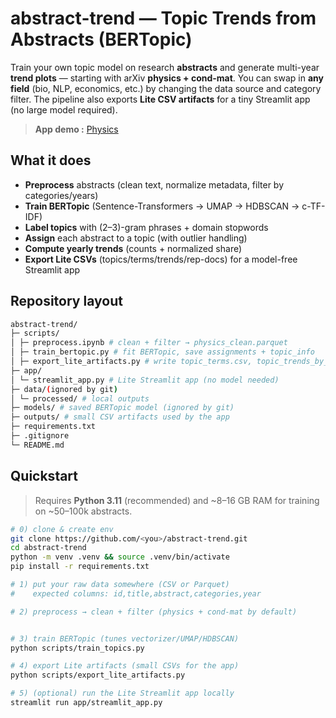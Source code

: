 # abstract-trend — Topic Trends from Abstracts (BERTopic)

Train your own topic model on research **abstracts** and generate multi-year **trend plots** — starting with arXiv **physics + cond-mat**. You can swap in **any field** (bio, NLP, economics, etc.) by changing the data source and category filter. The pipeline also exports **Lite CSV artifacts** for a tiny Streamlit app (no large model required).

> **App demo :** [Physics](https://physicstrend-gyc5hefqjfhjtymkheyvbb.streamlit.app/)



## What it does

- **Preprocess** abstracts (clean text, normalize metadata, filter by categories/years)
- **Train BERTopic** (Sentence-Transformers → UMAP → HDBSCAN → c-TF-IDF)
- **Label topics** with (2–3)-gram phrases + domain stopwords
- **Assign** each abstract to a topic (with outlier handling)
- **Compute yearly trends** (counts + normalized share)
- **Export Lite CSVs** (topics/terms/trends/rep-docs) for a model-free Streamlit app


## Repository layout
```bash
abstract-trend/
├─ scripts/
│ ├─ preprocess.ipynb # clean + filter → physics_clean.parquet
│ ├─ train_bertopic.py # fit BERTopic, save assignments + topic_info
│ ├─ export_lite_artifacts.py # write topic_terms.csv, topic_trends_by_year.csv topic_rep_docs.csv
├─ app/
│ └─ streamlit_app.py # Lite Streamlit app (no model needed)
├─ data/(ignored by git)
│ └─ processed/ # local outputs
├─ models/ # saved BERTopic model (ignored by git)
├─ outputs/ # small CSV artifacts used by the app
├─ requirements.txt
├─ .gitignore
└─ README.md
```

## Quickstart

> Requires **Python 3.11** (recommended) and ~8–16 GB RAM for training on ~50–100k abstracts.

```bash
# 0) clone & create env
git clone https://github.com/<you>/abstract-trend.git
cd abstract-trend
python -m venv .venv && source .venv/bin/activate
pip install -r requirements.txt

# 1) put your raw data somewhere (CSV or Parquet)
#    expected columns: id,title,abstract,categories,year

# 2) preprocess → clean + filter (physics + cond-mat by default)


# 3) train BERTopic (tunes vectorizer/UMAP/HDBSCAN)
python scripts/train_topics.py 

# 4) export Lite artifacts (small CSVs for the app)
python scripts/export_lite_artifacts.py

# 5) (optional) run the Lite Streamlit app locally
streamlit run app/streamlit_app.py